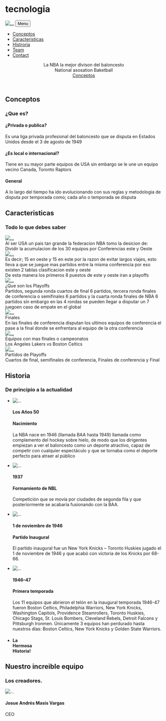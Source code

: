 # tecnologia
<!DOCTYPE html>
<html lang="en">
    <head>
        <meta charset="utf-8" />
        <meta name="viewport" content="width=device-width, initial-scale=1, shrink-to-fit=no" />
        <meta name="description" content="" />
        <meta name="author" content="" />
        <title>Mi sitio deportivo</title>
        <!-- Favicon-->
        <link rel="icon" type="image/x-icon" href="assets/favicon.ico" />
        <!-- Font Awesome icons (free version)-->
        <script src="https://use.fontawesome.com/releases/v5.15.4/js/all.js" crossorigin="anonymous"></script>
        <!-- Google fonts-->
        <link href="https://fonts.googleapis.com/css?family=Montserrat:400,700" rel="stylesheet" type="text/css" />
        <link href="https://fonts.googleapis.com/css?family=Roboto+Slab:400,100,300,700" rel="stylesheet" type="text/css" />
        <!-- Core theme CSS (includes Bootstrap)-->
        <link href="css/styles.css" rel="stylesheet" />
    </head>
    <body id="page-top">
        <!-- Navigation-->
        <nav class="navbar navbar-expand-lg navbar-dark fixed-top" id="mainNav">
            <div class="container">
                <a class="navbar-brand" href="#page-top"><img src="assets/img/navbar-logo.svg" alt="..." /></a>
                <button class="navbar-toggler" type="button" data-bs-toggle="collapse" data-bs-target="#navbarResponsive" aria-controls="navbarResponsive" aria-expanded="false" aria-label="Toggle navigation">
                    Menu
                    <i class="fas fa-bars ms-1"></i>
                </button>
                <div class="collapse navbar-collapse" id="navbarResponsive">
                    <ul class="navbar-nav text-uppercase ms-auto py-4 py-lg-0">
                        <li class="nav-item"><a class="nav-link" href="#services">Conceptos</a></li>
                        <li class="nav-item"><a class="nav-link" href="#portfolio">Caracteristicas</a></li>
                        <li class="nav-item"><a class="nav-link" href="#about">Histroria</a></li>
                        <li class="nav-item"><a class="nav-link" href="#team">Team</a></li>
                        <li class="nav-item"><a class="nav-link" href="#contact">Contact</a></li>
                    </ul>
                </div>
            </div>
        </nav>
        <!-- Masthead-->
        <header class="masthead">
            <div class="container">
                <div class="masthead-subheading">La NBA la mejor divison del baloncesto</div>
                <div class="masthead-heading text-uppercase">National asosation Baketball</div>
                <a class="btn btn-primary btn-xl text-uppercase" href="#services">Conceptos</a>
            </div>
        </header>
        <!-- Services-->
        <section class="page-section" id="services">
            <div class="container">
                <div class="text-center">
                    <h2 class="section-heading text-uppercase">Conceptos</h2>
                    <h3 class="section-subheading text-muted">¿Que es?</h3>
                </div>
                <div class="row text-center">
                    <div class="col-md-4">
                        <span class="fa-stack fa-4x">
                            <i class="fas fa-circle fa-stack-2x text-primary"></i>
                            <i class="fas fa-shopping-cart fa-stack-1x fa-inverse"></i>
                        </span>
                        <h4 class="my-3">¿Privada o publica?</h4>
                        <p class="text-muted">Es una liga privada profesional del baloncesto que se disputa en Estados Unidos desde el 3 de agosto de 1949</p>
                    </div>
                    <div class="col-md-4">
                        <span class="fa-stack fa-4x">
                            <i class="fas fa-circle fa-stack-2x text-primary"></i>
                            <i class="fas fa-laptop fa-stack-1x fa-inverse"></i>
                        </span>
                        <h4 class="my-3">¿Es local o internacional?</h4>
                        <p class="text-muted">Tiene en su mayor parte equipos de USA sin embargo se le une un equipo vecino Canada, Toronto Raptors</p>
                    </div>
                    <div class="col-md-4">
                        <span class="fa-stack fa-4x">
                            <i class="fas fa-circle fa-stack-2x text-primary"></i>
                            <i class="fas fa-lock fa-stack-1x fa-inverse"></i>
                        </span>
                        <h4 class="my-3">General</h4>
                        <p class="text-muted">A lo largo del tiempo ha ido evolucionando con sus reglas y metodologia de disputa por temporada como; cada año o temporada se disputa </p>
                    </div>
                </div>
            </div>
        </section>
        <!-- Portfolio Grid-->
        <section class="page-section bg-light" id="portfolio">
            <div class="container">
                <div class="text-center">
                    <h2 class="section-heading text-uppercase">Caracteristicas</h2>
                    <h3 class="section-subheading text-muted">Todo lo que debes saber</h3>
                </div>
                <div class="row">
                    <div class="col-lg-4 col-sm-6 mb-4">
                        <!-- Portfolio item 1-->
                        <div class="portfolio-item">
                            <a class="portfolio-link" data-bs-toggle="modal" href="#portfolioModal1">
                                <div class="portfolio-hover">
                                    <div class="portfolio-hover-content"><i class="fas fa-plus fa-3x"></i></div>
                                </div>
                                <img class="img-fluid" src="assets/img/portfolio/1.jpg" alt="..." />
                            </a>
                            <div class="portfolio-caption">
                                <div class="portfolio-caption-heading">Al ser USA un pais tan grande la federacion NBA tomo la desicion de:</div>
                                <div class="portfolio-caption-subheading text-muted">Dividir la acumulacion de los 30 equipos por Conferencias este y Oeste</div>
                            </div>
                        </div>
                    </div>
                    <div class="col-lg-4 col-sm-6 mb-4">
                        <!-- Portfolio item 2-->
                        <div class="portfolio-item">
                            <a class="portfolio-link" data-bs-toggle="modal" href="#portfolioModal2">
                                <div class="portfolio-hover">
                                    <div class="portfolio-hover-content"><i class="fas fa-plus fa-3x"></i></div>
                                </div>
                                <img class="img-fluid" src="assets/img/portfolio/2.jpg" alt="..." />
                            </a>
                            <div class="portfolio-caption">
                                <div class="portfolio-caption-heading">Es decir; 15 en oeste y 15 en este por la razon de evitar largos viajes, esto lleva a que se juegue mas partidos entre la misma conferencia por eso existen 2 tablas clasificacion este y oeste</div>
                                <div class="portfolio-caption-subheading text-muted">De esta manera los primeros 8 puestos de este y oeste iran a playoffs</div>
                            </div>
                        </div>
                    </div>
                    <div class="col-lg-4 col-sm-6 mb-4">
                        <!-- Portfolio item 3-->
                        <div class="portfolio-item">
                            <a class="portfolio-link" data-bs-toggle="modal" href="#portfolioModal3">
                                <div class="portfolio-hover">
                                    <div class="portfolio-hover-content"><i class="fas fa-plus fa-3x"></i></div>
                                </div>
                                <img class="img-fluid" src="assets/img/portfolio/3.jpg" alt="..." />
                            </a>
                            <div class="portfolio-caption">
                                <div class="portfolio-caption-heading">¿Que son los Playoffs</div>
                                <div class="portfolio-caption-subheading text-muted">Partidos, segunda ronda cuartos de final 6 partidos, tercera ronda finales de conferencia o semifinales 6 partidos y la cuarta ronda finales de NBA 6 partidos sin embargo en las 4 rondas se pueden llegar a disputar un 7 juegoen caso de empate en el global</div>
                            </div>
                        </div>
                    </div>
                    <div class="col-lg-4 col-sm-6 mb-4 mb-lg-0">
                        <!-- Portfolio item 4-->
                        <div class="portfolio-item">
                            <a class="portfolio-link" data-bs-toggle="modal" href="#portfolioModal4">
                                <div class="portfolio-hover">
                                    <div class="portfolio-hover-content"><i class="fas fa-plus fa-3x"></i></div>
                                </div>
                                <img class="img-fluid" src="assets/img/portfolio/4.jpg" alt="..." />
                            </a>
                            <div class="portfolio-caption">
                                <div class="portfolio-caption-heading">Finales</div>
                                <div class="portfolio-caption-subheading text-muted">En las finales de conferencia disputan los ultimos equipos de conferencia el pase a la final donde se enfrentara al equipo de la otra conferencia</div>
                            </div>
                        </div>
                    </div>
                    <div class="col-lg-4 col-sm-6 mb-4 mb-sm-0">
                        <!-- Portfolio item 5-->
                        <div class="portfolio-item">
                            <a class="portfolio-link" data-bs-toggle="modal" href="#portfolioModal5">
                                <div class="portfolio-hover">
                                    <div class="portfolio-hover-content"><i class="fas fa-plus fa-3x"></i></div>
                                </div>
                                <img class="img-fluid" src="assets/img/portfolio/5.jpg" alt="..." />
                            </a>
                            <div class="portfolio-caption">
                                <div class="portfolio-caption-heading">Equipos con mas finales o campeonatos</div>
                                <div class="portfolio-caption-subheading text-muted">Los Angeles Lakers vs Boston Celtics</div>
                            </div>
                        </div>
                    </div>
                    <div class="col-lg-4 col-sm-6">
                        <!-- Portfolio item 6-->
                        <div class="portfolio-item">
                            <a class="portfolio-link" data-bs-toggle="modal" href="#portfolioModal6">
                                <div class="portfolio-hover">
                                    <div class="portfolio-hover-content"><i class="fas fa-plus fa-3x"></i></div>
                                </div>
                                <img class="img-fluid" src="assets/img/portfolio/6.jpg" alt="..." />
                            </a>
                            <div class="portfolio-caption">
                                <div class="portfolio-caption-heading">Partidos de Playoffs</div>
                                <div class="portfolio-caption-subheading text-muted">Cuartos de final, semifinales de conferencia, Finales de conferencia y Final</div>
                            </div>
                        </div>
                    </div>
                </div>
            </div>
        </section>
        <!-- About-->
        <section class="page-section" id="about">
            <div class="container">
                <div class="text-center">
                    <h2 class="section-heading text-uppercase">Historia</h2>
                    <h3 class="section-subheading text-muted">De principio a la actualidad</h3>
                </div>
                <ul class="timeline">
                    <li>
                        <div class="timeline-image"><img class="rounded-circle img-fluid" src="assets/img/about/1.jpg" alt="..." /></div>
                        <div class="timeline-panel">
                            <div class="timeline-heading">
                                <h4>Los Años 50</h4>
                                <h4 class="subheading">Nacimiento</h4>
                            </div>
                            <div class="timeline-body"><p class="text-muted">La NBA nace en 1946 (llamada BAA hasta 1949) llamada como complemento del hockey sobre hielo, de modo que los dirigentes empiezan a ver el baloncesto como un deporte atractivo, capaz de competir con cualquier espectáculo y que se tornaba como el deporte perfecto para atraer al público</p></div>
                        </div>
                    </li>
                    <li class="timeline-inverted">
                        <div class="timeline-image"><img class="rounded-circle img-fluid" src="assets/img/about/2.jpg" alt="..." /></div>
                        <div class="timeline-panel">
                            <div class="timeline-heading">
                                <h4>1937</h4>
                                <h4 class="subheading">Formamiento de NBL</h4>
                            </div>
                            <div class="timeline-body"><p class="text-muted">Competición que se movía por ciudades de segunda fila y que posteriormente se acabaría fusionando con la BAA.</p></div>
                        </div>
                    </li>
                    <li>
                        <div class="timeline-image"><img class="rounded-circle img-fluid" src="assets/img/about/3.jpg" alt="..." /></div>
                        <div class="timeline-panel">
                            <div class="timeline-heading">
                                <h4>1 de noviembre de 1946</h4>
                                <h4 class="subheading">Partido Inaugural</h4>
                            </div>
                            <div class="timeline-body"><p class="text-muted">El partido inaugural fue un New York Knicks – Toronto Huskies jugado el 1 de noviembre de 1946 y que acabó con victoria de los Knicks por 68-66.</p></div>
                        </div>
                    </li>
                    <li class="timeline-inverted">
                        <div class="timeline-image"><img class="rounded-circle img-fluid" src="assets/img/about/4.jpg" alt="..." /></div>
                        <div class="timeline-panel">
                            <div class="timeline-heading">
                                <h4>1946–47</h4>
                                <h4 class="subheading">Primera temporada</h4>
                            </div>
                            <div class="timeline-body"><p class="text-muted">Los 11 equipos que abrieron el telón en la inaugural temporada 1946-47 fueron Boston Celtics, Philadelphia Warriors, New York Knicks, Washington Capitols, Providence Steamrollers, Toronto Huskies, Chicago Stags, St. Louis Bombers, Cleveland Rebels, Detroit Falcons y Pittsburgh Ironmen. Únicamente 3 equipos han perdurado hasta nuestros días: Boston Celtics, New York Knicks y Golden State Warriors.</p></div>
                        </div>
                    </li>
                    <li class="timeline-inverted">
                        <div class="timeline-image">
                            <h4>
                                La 
                                <br />
                                Hermosa
                                <br />
                                Historia!
                            </h4>
                        </div>
                    </li>
                </ul>
            </div>
        </section>
        <!-- Team-->
        <section class="page-section bg-light" id="team">
            <div class="container">
                <div class="text-center">
                    <h2 class="section-heading text-uppercase">Nuestro increible equipo</h2>
                    <h3 class="section-subheading text-muted">Los creadores.</h3>
                </div>
                <div class="row">
                    <div class="col-lg-4">
                        <div class="team-member">
                            <img class="mx-auto rounded-circle" src="assets/img/team/1.jpg" alt="..." />
                            <h4>Josue Andrés Masís Vargas</h4>
                            <p class="text-muted">CEO</p>
                            <a class="btn btn-dark btn-social mx-2" href="#!"><i class="fab fa-twitter"></i></a>
                            <a class="btn btn-dark btn-social mx-2" href="#!"><i class="fab fa-facebook-f"></i></a>
                            <a class="btn btn-dark btn-social mx-2" href="#!"><i class="fab fa-linkedin-in"></i></a>
                        </div>
                    
</html>
